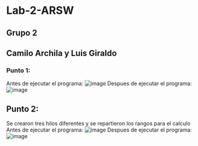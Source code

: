 # Lab-2-ARSW
## Grupo 2
## Camilo Archila y Luis Giraldo

### Punto 1:
Antes de ejecutar el programa:
![image](https://user-images.githubusercontent.com/72176664/185149460-524f1f2f-df09-49c6-b9f6-0e50e2e2823e.png)
Despues de ejecutar el programa: 
![image](https://user-images.githubusercontent.com/72176664/185149770-a33919e2-ecf9-43c4-851e-e534d174ca0a.png)

## Punto 2:
Se crearon tres hilos diferentes y se repartieron los rangos para el calculo
Antes de ejecutar el programa:
![image](https://user-images.githubusercontent.com/72176664/185151372-bb39e685-9731-45d6-9263-5072d1c9ea78.png)
Despues de ejecutar el programa:
![image](https://user-images.githubusercontent.com/72176664/185151745-01735f33-72df-4e95-a5c8-6eb1978eb7cc.png)


